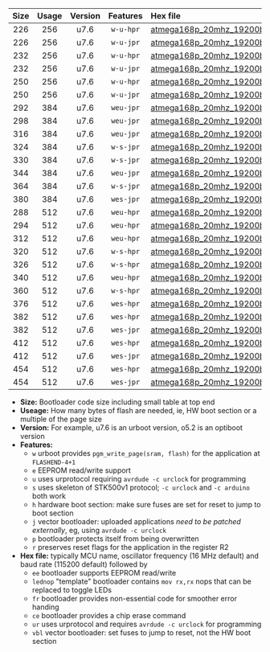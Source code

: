 |Size|Usage|Version|Features|Hex file|
|:-:|:-:|:-:|:-:|:--|
|226|256|u7.6|`w-u-hpr`|[atmega168p_20mhz_19200bps_ur.hex](https://raw.githubusercontent.com/stefanrueger/urboot/main//atmega168p_20mhz_19200bps_ur.hex)|
|226|256|u7.6|`w-u-jpr`|[atmega168p_20mhz_19200bps_ur_vbl.hex](https://raw.githubusercontent.com/stefanrueger/urboot/main//atmega168p_20mhz_19200bps_ur_vbl.hex)|
|232|256|u7.6|`w-u-hpr`|[atmega168p_20mhz_19200bps_lednop_ur.hex](https://raw.githubusercontent.com/stefanrueger/urboot/main//atmega168p_20mhz_19200bps_lednop_ur.hex)|
|232|256|u7.6|`w-u-jpr`|[atmega168p_20mhz_19200bps_lednop_ur_vbl.hex](https://raw.githubusercontent.com/stefanrueger/urboot/main//atmega168p_20mhz_19200bps_lednop_ur_vbl.hex)|
|250|256|u7.6|`w-u-hpr`|[atmega168p_20mhz_19200bps_lednop_fr_ur.hex](https://raw.githubusercontent.com/stefanrueger/urboot/main//atmega168p_20mhz_19200bps_lednop_fr_ur.hex)|
|250|256|u7.6|`w-u-jpr`|[atmega168p_20mhz_19200bps_lednop_fr_ur_vbl.hex](https://raw.githubusercontent.com/stefanrueger/urboot/main//atmega168p_20mhz_19200bps_lednop_fr_ur_vbl.hex)|
|292|384|u7.6|`weu-jpr`|[atmega168p_20mhz_19200bps_ee_ur_vbl.hex](https://raw.githubusercontent.com/stefanrueger/urboot/main//atmega168p_20mhz_19200bps_ee_ur_vbl.hex)|
|298|384|u7.6|`weu-jpr`|[atmega168p_20mhz_19200bps_ee_lednop_ur_vbl.hex](https://raw.githubusercontent.com/stefanrueger/urboot/main//atmega168p_20mhz_19200bps_ee_lednop_ur_vbl.hex)|
|316|384|u7.6|`weu-jpr`|[atmega168p_20mhz_19200bps_ee_lednop_fr_ur_vbl.hex](https://raw.githubusercontent.com/stefanrueger/urboot/main//atmega168p_20mhz_19200bps_ee_lednop_fr_ur_vbl.hex)|
|324|384|u7.6|`w-s-jpr`|[atmega168p_20mhz_19200bps_vbl.hex](https://raw.githubusercontent.com/stefanrueger/urboot/main//atmega168p_20mhz_19200bps_vbl.hex)|
|330|384|u7.6|`w-s-jpr`|[atmega168p_20mhz_19200bps_lednop_vbl.hex](https://raw.githubusercontent.com/stefanrueger/urboot/main//atmega168p_20mhz_19200bps_lednop_vbl.hex)|
|344|384|u7.6|`weu-jpr`|[atmega168p_20mhz_19200bps_ee_lednop_fr_ce_ur_vbl.hex](https://raw.githubusercontent.com/stefanrueger/urboot/main//atmega168p_20mhz_19200bps_ee_lednop_fr_ce_ur_vbl.hex)|
|364|384|u7.6|`w-s-jpr`|[atmega168p_20mhz_19200bps_lednop_fr_vbl.hex](https://raw.githubusercontent.com/stefanrueger/urboot/main//atmega168p_20mhz_19200bps_lednop_fr_vbl.hex)|
|380|384|u7.6|`wes-jpr`|[atmega168p_20mhz_19200bps_ee_vbl.hex](https://raw.githubusercontent.com/stefanrueger/urboot/main//atmega168p_20mhz_19200bps_ee_vbl.hex)|
|288|512|u7.6|`weu-hpr`|[atmega168p_20mhz_19200bps_ee_ur.hex](https://raw.githubusercontent.com/stefanrueger/urboot/main//atmega168p_20mhz_19200bps_ee_ur.hex)|
|294|512|u7.6|`weu-hpr`|[atmega168p_20mhz_19200bps_ee_lednop_ur.hex](https://raw.githubusercontent.com/stefanrueger/urboot/main//atmega168p_20mhz_19200bps_ee_lednop_ur.hex)|
|312|512|u7.6|`weu-hpr`|[atmega168p_20mhz_19200bps_ee_lednop_fr_ur.hex](https://raw.githubusercontent.com/stefanrueger/urboot/main//atmega168p_20mhz_19200bps_ee_lednop_fr_ur.hex)|
|320|512|u7.6|`w-s-hpr`|[atmega168p_20mhz_19200bps.hex](https://raw.githubusercontent.com/stefanrueger/urboot/main//atmega168p_20mhz_19200bps.hex)|
|326|512|u7.6|`w-s-hpr`|[atmega168p_20mhz_19200bps_lednop.hex](https://raw.githubusercontent.com/stefanrueger/urboot/main//atmega168p_20mhz_19200bps_lednop.hex)|
|340|512|u7.6|`weu-hpr`|[atmega168p_20mhz_19200bps_ee_lednop_fr_ce_ur.hex](https://raw.githubusercontent.com/stefanrueger/urboot/main//atmega168p_20mhz_19200bps_ee_lednop_fr_ce_ur.hex)|
|360|512|u7.6|`w-s-hpr`|[atmega168p_20mhz_19200bps_lednop_fr.hex](https://raw.githubusercontent.com/stefanrueger/urboot/main//atmega168p_20mhz_19200bps_lednop_fr.hex)|
|376|512|u7.6|`wes-hpr`|[atmega168p_20mhz_19200bps_ee.hex](https://raw.githubusercontent.com/stefanrueger/urboot/main//atmega168p_20mhz_19200bps_ee.hex)|
|382|512|u7.6|`wes-hpr`|[atmega168p_20mhz_19200bps_ee_lednop.hex](https://raw.githubusercontent.com/stefanrueger/urboot/main//atmega168p_20mhz_19200bps_ee_lednop.hex)|
|382|512|u7.6|`wes-jpr`|[atmega168p_20mhz_19200bps_ee_lednop_vbl.hex](https://raw.githubusercontent.com/stefanrueger/urboot/main//atmega168p_20mhz_19200bps_ee_lednop_vbl.hex)|
|412|512|u7.6|`wes-hpr`|[atmega168p_20mhz_19200bps_ee_lednop_fr.hex](https://raw.githubusercontent.com/stefanrueger/urboot/main//atmega168p_20mhz_19200bps_ee_lednop_fr.hex)|
|412|512|u7.6|`wes-jpr`|[atmega168p_20mhz_19200bps_ee_lednop_fr_vbl.hex](https://raw.githubusercontent.com/stefanrueger/urboot/main//atmega168p_20mhz_19200bps_ee_lednop_fr_vbl.hex)|
|454|512|u7.6|`wes-hpr`|[atmega168p_20mhz_19200bps_ee_lednop_fr_ce.hex](https://raw.githubusercontent.com/stefanrueger/urboot/main//atmega168p_20mhz_19200bps_ee_lednop_fr_ce.hex)|
|454|512|u7.6|`wes-jpr`|[atmega168p_20mhz_19200bps_ee_lednop_fr_ce_vbl.hex](https://raw.githubusercontent.com/stefanrueger/urboot/main//atmega168p_20mhz_19200bps_ee_lednop_fr_ce_vbl.hex)|

- **Size:** Bootloader code size including small table at top end
- **Useage:** How many bytes of flash are needed, ie, HW boot section or a multiple of the page size
- **Version:** For example, u7.6 is an urboot version, o5.2 is an optiboot version
- **Features:**
  + `w` urboot provides `pgm_write_page(sram, flash)` for the application at `FLASHEND-4+1`
  + `e` EEPROM read/write support
  + `u` uses urprotocol requiring `avrdude -c urclock` for programming
  + `s` uses skeleton of STK500v1 protocol; `-c urclock` and `-c arduino` both work
  + `h` hardware boot section: make sure fuses are set for reset to jump to boot section
  + `j` vector bootloader: uploaded applications *need to be patched externally*, eg, using `avrdude -c urclock`
  + `p` bootloader protects itself from being overwritten
  + `r` preserves reset flags for the application in the register R2
- **Hex file:** typically MCU name, oscillator frequency (16 MHz default) and baud rate (115200 default) followed by
  + `ee` bootloader supports EEPROM read/write
  + `lednop` "template" bootloader contains `mov rx,rx` nops that can be replaced to toggle LEDs
  + `fr` bootloader provides non-essential code for smoother error handing
  + `ce` bootloader provides a chip erase command
  + `ur` uses urprotocol and requires `avrdude -c urclock` for programming
  + `vbl` vector bootloader: set fuses to jump to reset, not the HW boot section
